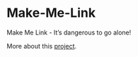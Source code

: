 # Make-Me-Link
Make Me Link - It’s dangerous to go alone!

More about this [project](http://raysun.info/makemelink/).
